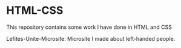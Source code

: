 # HTML-CSS

This repository contains some work I have done in HTML and CSS

Lefites-Unite-Microsite: Microsite I made about left-handed people. 